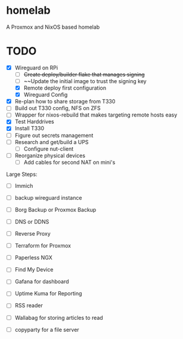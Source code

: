# homelab
A Proxmox and NixOS based homelab

# TODO

- [x] Wireguard on RPi
	- [ ] ~~Create deploy/builder flake that manages signing~~
	- [ ] ~~Update the initial image to trust the signing key
	- [x] Remote deploy first configuration
	- [x] Wireguard Config
- [x] Re-plan how to share storage from T330
- [ ] Build out T330 config, NFS on ZFS
- [ ] Wrapper for nixos-rebuild that makes targeting remote hosts easy
- [x] Test Harddrives
- [x] Install T330
- [ ] Figure out secrets management
- [ ] Research and get/build a UPS
	- [ ] Configure nut-client
- [ ] Reorganize physical devices
	- [ ] Add cables for second NAT on mini's 

Large Steps:
- [ ] Immich
- [ ] backup wireguard instance
- [ ] Borg Backup or Proxmox Backup
- [ ] DNS or DDNS
- [ ] Reverse Proxy
- [ ] Terraform for Proxmox
- [ ] Paperless NGX
- [ ] Find My Device
- [ ] Gafana for dashboard
- [ ] Uptime Kuma for Reporting
- [ ] RSS reader
- [ ] Wallabag for storing articles to read
- [ ] copyparty for a file server


